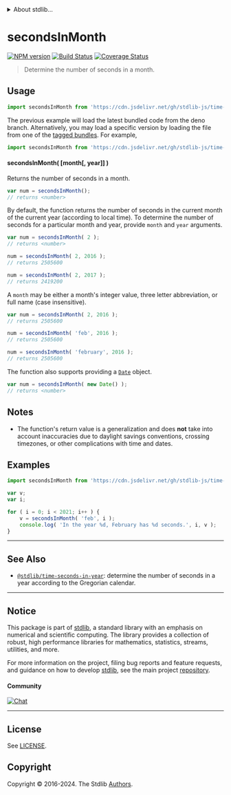 <!--

@license Apache-2.0

Copyright (c) 2018 The Stdlib Authors.

Licensed under the Apache License, Version 2.0 (the "License");
you may not use this file except in compliance with the License.
You may obtain a copy of the License at

   http://www.apache.org/licenses/LICENSE-2.0

Unless required by applicable law or agreed to in writing, software
distributed under the License is distributed on an "AS IS" BASIS,
WITHOUT WARRANTIES OR CONDITIONS OF ANY KIND, either express or implied.
See the License for the specific language governing permissions and
limitations under the License.

-->


<details>
  <summary>
    About stdlib...
  </summary>
  <p>We believe in a future in which the web is a preferred environment for numerical computation. To help realize this future, we've built stdlib. stdlib is a standard library, with an emphasis on numerical and scientific computation, written in JavaScript (and C) for execution in browsers and in Node.js.</p>
  <p>The library is fully decomposable, being architected in such a way that you can swap out and mix and match APIs and functionality to cater to your exact preferences and use cases.</p>
  <p>When you use stdlib, you can be absolutely certain that you are using the most thorough, rigorous, well-written, studied, documented, tested, measured, and high-quality code out there.</p>
  <p>To join us in bringing numerical computing to the web, get started by checking us out on <a href="https://github.com/stdlib-js/stdlib">GitHub</a>, and please consider <a href="https://opencollective.com/stdlib">financially supporting stdlib</a>. We greatly appreciate your continued support!</p>
</details>

# secondsInMonth

[![NPM version][npm-image]][npm-url] [![Build Status][test-image]][test-url] [![Coverage Status][coverage-image]][coverage-url] <!-- [![dependencies][dependencies-image]][dependencies-url] -->

> Determine the number of seconds in a month.



<section class="usage">

## Usage

```javascript
import secondsInMonth from 'https://cdn.jsdelivr.net/gh/stdlib-js/time-seconds-in-month@deno/mod.js';
```
The previous example will load the latest bundled code from the deno branch. Alternatively, you may load a specific version by loading the file from one of the [tagged bundles](https://github.com/stdlib-js/time-seconds-in-month/tags). For example,

```javascript
import secondsInMonth from 'https://cdn.jsdelivr.net/gh/stdlib-js/time-seconds-in-month@v0.2.1-deno/mod.js';
```

#### secondsInMonth( \[month\[, year]] )

Returns the number of seconds in a month.

```javascript
var num = secondsInMonth();
// returns <number>
```

By default, the function returns the number of seconds in the current month of the current year (according to local time). To determine the number of seconds for a particular month and year, provide `month` and `year` arguments.

```javascript
var num = secondsInMonth( 2 );
// returns <number>

num = secondsInMonth( 2, 2016 );
// returns 2505600

num = secondsInMonth( 2, 2017 );
// returns 2419200
```

A `month` may be either a month's integer value, three letter abbreviation, or full name (case insensitive).

```javascript
var num = secondsInMonth( 2, 2016 );
// returns 2505600

num = secondsInMonth( 'feb', 2016 );
// returns 2505600

num = secondsInMonth( 'february', 2016 );
// returns 2505600
```

The function also supports providing a [`Date`][date-object] object.

```javascript
var num = secondsInMonth( new Date() );
// returns <number>
```

</section>

<!-- /.usage -->

<section class="notes">

## Notes

-   The function's return value is a generalization and does **not** take into account inaccuracies due to daylight savings conventions, crossing timezones, or other complications with time and dates. 

</section>

<!-- /.notes -->

<section class="examples">

## Examples

<!-- eslint no-undef: "error" -->

```javascript
import secondsInMonth from 'https://cdn.jsdelivr.net/gh/stdlib-js/time-seconds-in-month@deno/mod.js';

var v;
var i;

for ( i = 0; i < 2021; i++ ) {
    v = secondsInMonth( 'feb', i );
    console.log( 'In the year %d, February has %d seconds.', i, v );
}
```

</section>

<!-- /.examples -->



<!-- Section for related `stdlib` packages. Do not manually edit this section, as it is automatically populated. -->

<section class="related">

* * *

## See Also

-   <span class="package-name">[`@stdlib/time-seconds-in-year`][@stdlib/time/seconds-in-year]</span><span class="delimiter">: </span><span class="description">determine the number of seconds in a year according to the Gregorian calendar.</span>

</section>

<!-- /.related -->

<!-- Section for all links. Make sure to keep an empty line after the `section` element and another before the `/section` close. -->


<section class="main-repo" >

* * *

## Notice

This package is part of [stdlib][stdlib], a standard library with an emphasis on numerical and scientific computing. The library provides a collection of robust, high performance libraries for mathematics, statistics, streams, utilities, and more.

For more information on the project, filing bug reports and feature requests, and guidance on how to develop [stdlib][stdlib], see the main project [repository][stdlib].

#### Community

[![Chat][chat-image]][chat-url]

---

## License

See [LICENSE][stdlib-license].


## Copyright

Copyright &copy; 2016-2024. The Stdlib [Authors][stdlib-authors].

</section>

<!-- /.stdlib -->

<!-- Section for all links. Make sure to keep an empty line after the `section` element and another before the `/section` close. -->

<section class="links">

[npm-image]: http://img.shields.io/npm/v/@stdlib/time-seconds-in-month.svg
[npm-url]: https://npmjs.org/package/@stdlib/time-seconds-in-month

[test-image]: https://github.com/stdlib-js/time-seconds-in-month/actions/workflows/test.yml/badge.svg?branch=v0.2.1
[test-url]: https://github.com/stdlib-js/time-seconds-in-month/actions/workflows/test.yml?query=branch:v0.2.1

[coverage-image]: https://img.shields.io/codecov/c/github/stdlib-js/time-seconds-in-month/main.svg
[coverage-url]: https://codecov.io/github/stdlib-js/time-seconds-in-month?branch=main

<!--

[dependencies-image]: https://img.shields.io/david/stdlib-js/time-seconds-in-month.svg
[dependencies-url]: https://david-dm.org/stdlib-js/time-seconds-in-month/main

-->

[chat-image]: https://img.shields.io/gitter/room/stdlib-js/stdlib.svg
[chat-url]: https://app.gitter.im/#/room/#stdlib-js_stdlib:gitter.im

[stdlib]: https://github.com/stdlib-js/stdlib

[stdlib-authors]: https://github.com/stdlib-js/stdlib/graphs/contributors

[cli-section]: https://github.com/stdlib-js/time-seconds-in-month#cli
[cli-url]: https://github.com/stdlib-js/time-seconds-in-month/tree/cli
[@stdlib/time-seconds-in-month]: https://github.com/stdlib-js/time-seconds-in-month/tree/main

[umd]: https://github.com/umdjs/umd
[es-module]: https://developer.mozilla.org/en-US/docs/Web/JavaScript/Guide/Modules

[deno-url]: https://github.com/stdlib-js/time-seconds-in-month/tree/deno
[deno-readme]: https://github.com/stdlib-js/time-seconds-in-month/blob/deno/README.md
[umd-url]: https://github.com/stdlib-js/time-seconds-in-month/tree/umd
[umd-readme]: https://github.com/stdlib-js/time-seconds-in-month/blob/umd/README.md
[esm-url]: https://github.com/stdlib-js/time-seconds-in-month/tree/esm
[esm-readme]: https://github.com/stdlib-js/time-seconds-in-month/blob/esm/README.md
[branches-url]: https://github.com/stdlib-js/time-seconds-in-month/blob/main/branches.md

[stdlib-license]: https://raw.githubusercontent.com/stdlib-js/time-seconds-in-month/main/LICENSE

[date-object]: https://developer.mozilla.org/en-US/docs/Web/JavaScript/Reference/Global_Objects/Date

<!-- <related-links> -->

[@stdlib/time/seconds-in-year]: https://github.com/stdlib-js/time-seconds-in-year/tree/deno

<!-- </related-links> -->

</section>

<!-- /.links -->
